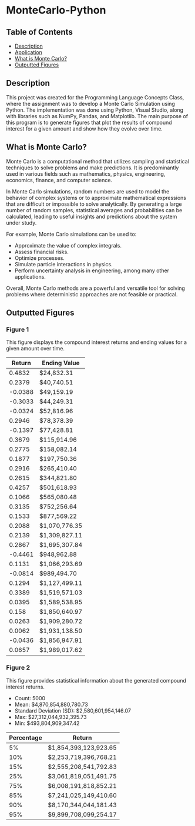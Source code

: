 # MonteCarlo-Python

## Table of Contents
- [Description](#Description)
- [Application](#Application)
- [What is Monte Carlo?](#MonteCarlo)
- [Outputted Figures](#Figures)

## Description
This project was created for the Programming Language Concepts Class, where the assignment was to develop a Monte Carlo Simulation using Python. The implementation was done using Python, Visual Studio, along with libraries such as NumPy, Pandas, and Matplotlib. The main purpose of this program is to generate figures that plot the results of compound interest for a given amount and show how they evolve over time.

## What is Monte Carlo?
Monte Carlo is a computational method that utilizes sampling and statistical techniques to solve problems and make predictions. It is predominantly used in various fields such as mathematics, physics, engineering, economics, finance, and computer science.

In Monte Carlo simulations, random numbers are used to model the behavior of complex systems or to approximate mathematical expressions that are difficult or impossible to solve analytically. By generating a large number of random samples, statistical averages and probabilities can be calculated, leading to useful insights and predictions about the system under study.

For example, Monte Carlo simulations can be used to:
- Approximate the value of complex integrals.
- Assess financial risks.
- Optimize processes.
- Simulate particle interactions in physics.
- Perform uncertainty analysis in engineering, among many other applications.

Overall, Monte Carlo methods are a powerful and versatile tool for solving problems where deterministic approaches are not feasible or practical.

## Outputted Figures

### Figure 1
This figure displays the compound interest returns and ending values for a given amount over time.

| Return  | Ending Value  |                    
| ------- | ------------- |                                 
| 0.4832  | $24,832.31    |                 
| 0.2379  | $40,740.51    |                 
| -0.0388 | $49,159.19    |                
| -0.3033 | $44,249.31    |                
| -0.0324 | $52,816.96    |               
| 0.2946  | $78,378.39    |                 
| -0.1397 | $77,428.81    |               
| 0.3679  | $115,914.96   |                
| 0.2775  | $158,082.14   |                
| 0.1877  | $197,750.36   |                
| 0.2916  | $265,410.40   |                
| 0.2615  | $344,821.80   |                
| 0.4257  | $501,618.93   |                
| 0.1066  | $565,080.48   |                
| 0.3135  | $752,256.64   |                
| 0.1533  | $877,569.22   |
| 0.2088  | $1,070,776.35 |
| 0.2139  | $1,309,827.11 |
| 0.2867  | $1,695,307.84 |
| -0.4461 | $948,962.88   |
| 0.1131  | $1,066,293.69 |
| -0.0814 | $989,494.70   |
| 0.1294  | $1,127,499.11 |
| 0.3389  | $1,519,571.03 |
| 0.0395  | $1,589,538.95 |
| 0.158   | $1,850,640.97 |
| 0.0263  | $1,909,280.72 |
| 0.0062  | $1,931,138.50 |
| -0.0436 | $1,856,947.91 |
| 0.0657  | $1,989,017.62 |

### Figure 2
This figure provides statistical information about the generated compound interest returns.

- Count:  5000
- Mean:  $4,870,854,880,780.73
- Standard Deviation (SD):  $2,580,601,954,146.07
- Max:  $27,312,044,932,395.73
- Min:  $493,804,909,347.42 

| Percentage | Return |
| ---------- | ------ |
| 5%         | $1,854,393,123,923.65 |
| 10%        | $2,253,719,396,768.21 |
| 15%        | $2,555,208,541,792.83 |
| 25%        | $3,061,819,051,491.75 |
| 75%        | $6,008,191,818,852.21 |
| 85%        | $7,241,025,149,410.60 |
| 90%        | $8,170,344,044,181.43 |
| 95%        | $9,899,708,099,254.17 |
